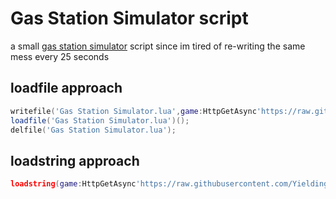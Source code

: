 # Gas Station Simulator script

a small [gas station simulator](https://www.roblox.com/games/9359839118/Gas-Station-Simulator) script since im tired of re-writing the same mess every 25 seconds

## loadfile approach

```lua
writefile('Gas Station Simulator.lua',game:HttpGetAsync'https://raw.githubusercontent.com/YieldingExploiter/gas-station-sim-script/main/output.lua');
loadfile('Gas Station Simulator.lua')();
delfile('Gas Station Simulator.lua');
```

## loadstring approach

```lua
loadstring(game:HttpGetAsync'https://raw.githubusercontent.com/YieldingExploiter/gas-station-sim-script/main/output.lua','Gas Station Simulator.lua')();
```
